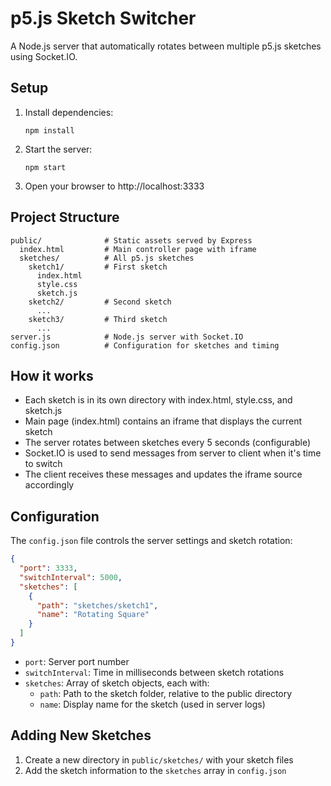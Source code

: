 # p5.js Sketch Switcher

A Node.js server that automatically rotates between multiple p5.js sketches using Socket.IO.

## Setup

1. Install dependencies:

   ```
   npm install
   ```

2. Start the server:

   ```
   npm start
   ```

3. Open your browser to http://localhost:3333

## Project Structure

```
public/              # Static assets served by Express
  index.html         # Main controller page with iframe
  sketches/          # All p5.js sketches
    sketch1/         # First sketch
      index.html
      style.css
      sketch.js
    sketch2/         # Second sketch
      ...
    sketch3/         # Third sketch
      ...
server.js            # Node.js server with Socket.IO
config.json          # Configuration for sketches and timing
```

## How it works

- Each sketch is in its own directory with index.html, style.css, and sketch.js
- Main page (index.html) contains an iframe that displays the current sketch
- The server rotates between sketches every 5 seconds (configurable)
- Socket.IO is used to send messages from server to client when it's time to switch
- The client receives these messages and updates the iframe source accordingly

## Configuration

The `config.json` file controls the server settings and sketch rotation:

```json
{
  "port": 3333,
  "switchInterval": 5000,
  "sketches": [
    {
      "path": "sketches/sketch1",
      "name": "Rotating Square"
    }
  ]
}
```

- `port`: Server port number
- `switchInterval`: Time in milliseconds between sketch rotations
- `sketches`: Array of sketch objects, each with:
  - `path`: Path to the sketch folder, relative to the public directory
  - `name`: Display name for the sketch (used in server logs)

## Adding New Sketches

1. Create a new directory in `public/sketches/` with your sketch files
2. Add the sketch information to the `sketches` array in `config.json`
